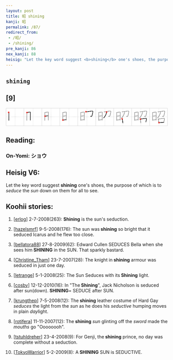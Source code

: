 ```yaml
---
layout: post
title: 昭 shining
kanji: 昭
permalink: /87/
redirect_from:
 - /昭/
 - /shining/
pre_kanji: 86
nex_kanji: 88
heisig: "Let the key word suggest <b>shining</b> one's shoes, the purpose of which is to <i>seduce</i> the <i>sun</i> down on them for all to see."
---
```


## `shining`

## [9]

<div class="stroke"><img src="../images/E698AD.png" /></div>

## Reading:

### On-Yomi: ショウ

## Heisig V6:

Let the key word suggest <b>shining</b> one's shoes, the purpose of which is to <i>seduce</i> the <i>sun</i> down on them for all to see.

## Koohii stories:

1) [<a href="http://kanji.koohii.com/profile/erlog">erlog</a>] 2-7-2008(263): <strong>Shining</strong> is the sun&#039;s seduction.

2) [<a href="http://kanji.koohii.com/profile/hazelsmrf">hazelsmrf</a>] 9-5-2008(176): The sun was<strong> shining</strong> so bright that it seduced Icarus and he flew too close.

3) [<a href="http://kanji.koohii.com/profile/bellatora88">bellatora88</a>] 27-8-2009(62): Edward Cullen SEDUCES Bella when she sees him<strong> SHINING</strong> in the SUN. That sparkly bastard.

4) [<a href="http://kanji.koohii.com/profile/Christine_Tham">Christine_Tham</a>] 23-7-2007(28): The knight in<strong> shining</strong> armour was seduced in just one day.

5) [<a href="http://kanji.koohii.com/profile/letrange">letrange</a>] 5-1-2008(25): The Sun Seduces with its<strong> Shining</strong> light.

6) [<a href="http://kanji.koohii.com/profile/cosby">cosby</a>] 12-12-2010(16): In &quot;The<strong> Shining</strong>&quot;, Jack Nicholson is seduced after sun(down).<strong> SHINING</strong>= SEDUCE after SUN.

7) [<a href="http://kanji.koohii.com/profile/krungthep">krungthep</a>] 7-5-2008(12): The<strong> shining</strong> leather costume of Hard Gay <em>seduces</em> the light from the <em>sun</em> as he does his <em>seductive</em> humping moves in plain <em>day</em>light.

8) [<a href="http://kanji.koohii.com/profile/rotifera">rotifera</a>] 11-11-2007(12): The<strong> shining</strong> <em>sun</em> glinting off the <em>sword</em> made the <em>mouths</em> go &quot;Oooooooh&quot;.

9) [<a href="http://kanji.koohii.com/profile/tstuhldreher">tstuhldreher</a>] 23-4-2008(9): For Genji, the<strong> shining</strong> prince, no day was complete without a seduction.

10) [<a href="http://kanji.koohii.com/profile/TokyoWarrior">TokyoWarrior</a>] 5-2-2009(8): A<strong> SHINING</strong> SUN is SEDUCTIVE.
